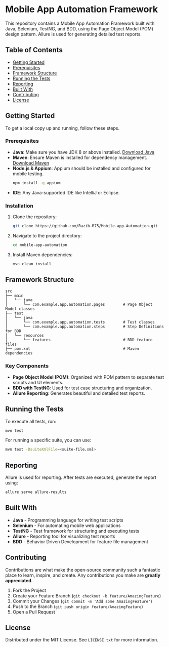 # Mobile App Automation Framework

This repository contains a Mobile App Automation Framework built with Java, Selenium, TestNG, and BDD, using the Page Object Model (POM) design pattern. Allure is used for generating detailed test reports.

## Table of Contents
- [Getting Started](#getting-started)
- [Prerequisites](#prerequisites)
- [Framework Structure](#framework-structure)
- [Running the Tests](#running-the-tests)
- [Reporting](#reporting)
- [Built With](#built-with)
- [Contributing](#contributing)
- [License](#license)

## Getting Started

To get a local copy up and running, follow these steps.

### Prerequisites

- **Java**: Make sure you have JDK 8 or above installed. [Download Java](https://www.oracle.com/java/technologies/javase-downloads.html)
- **Maven**: Ensure Maven is installed for dependency management. [Download Maven](https://maven.apache.org/download.cgi)
- **Node.js & Appium**: Appium should be installed and configured for mobile testing.
  ```sh
  npm install -g appium
  ```
- **IDE**: Any Java-supported IDE like IntelliJ or Eclipse.

### Installation

1. Clone the repository:
   ```sh
   git clone https://github.com/Razib-R75/Mobile-app-Automation.git
   ```
2. Navigate to the project directory:
   ```sh
   cd mobile-app-automation
   ```
3. Install Maven dependencies:
   ```sh
   mvn clean install
   ```

## Framework Structure

```plaintext
src
├── main
│   └── java
│       └── com.example.app.automation.pages        # Page Object Model classes
├── test
│   └── java
│       └── com.example.app.automation.tests        # Test classes
│       └── com.example.app.automation.steps        # Step Definitions for BDD
│   └── resources
│       └── features                                # BDD feature files
├── pom.xml                                         # Maven dependencies
```

### Key Components

- **Page Object Model (POM)**: Organized with POM pattern to separate test scripts and UI elements.
- **BDD with TestNG**: Used for test case structuring and organization.
- **Allure Reporting**: Generates beautiful and detailed test reports.

## Running the Tests

To execute all tests, run:

```sh
mvn test
```

For running a specific suite, you can use:

```sh
mvn test -DsuiteXmlFile=<suite-file.xml>
```

## Reporting

Allure is used for reporting. After tests are executed, generate the report using:

```sh
allure serve allure-results
```

## Built With

- **Java** - Programming language for writing test scripts
- **Selenium** - For automating mobile web applications
- **TestNG** - Test framework for structuring and executing tests
- **Allure** - Reporting tool for visualizing test reports
- **BDD** - Behavior Driven Development for feature file management

## Contributing

Contributions are what make the open-source community such a fantastic place to learn, inspire, and create. Any contributions you make are **greatly appreciated**.

1. Fork the Project
2. Create your Feature Branch (`git checkout -b feature/AmazingFeature`)
3. Commit your Changes (`git commit -m 'Add some AmazingFeature'`)
4. Push to the Branch (`git push origin feature/AmazingFeature`)
5. Open a Pull Request

## License

Distributed under the MIT License. See `LICENSE.txt` for more information.
